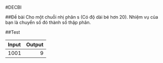 #DECBI

##Đề bài
Cho một chuỗi nhị phân s (Có độ dài bé hơn 20). Nhiệm vụ của bạn là chuyển số đó thành số thập phân.

##Test

|Input|Output|
|:--------|--------:|
|1001|9|